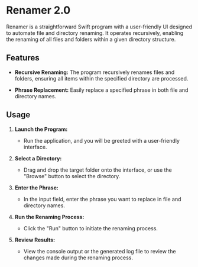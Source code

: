 # Renamer 2.0

Renamer is a straightforward Swift program with a user-friendly UI designed to automate file and directory renaming. It operates recursively, enabling the renaming of all files and folders within a given directory structure.

## Features

- **Recursive Renaming:** The program recursively renames files and folders, ensuring all items within the specified directory are processed.

- **Phrase Replacement:** Easily replace a specified phrase in both file and directory names.

## Usage

1. **Launch the Program:**
   - Run the application, and you will be greeted with a user-friendly interface.

2. **Select a Directory:**
   - Drag and drop the target folder onto the interface, or use the "Browse" button to select the directory.

3. **Enter the Phrase:**
   - In the input field, enter the phrase you want to replace in file and directory names.

4. **Run the Renaming Process:**
   - Click the "Run" button to initiate the renaming process.

5. **Review Results:**
   - View the console output or the generated log file to review the changes made during the renaming process.
